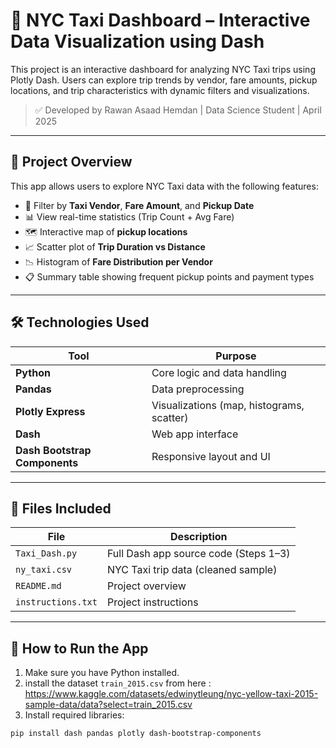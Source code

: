 # 🚖 NYC Taxi Dashboard – Interactive Data Visualization using Dash

This project is an interactive dashboard for analyzing NYC Taxi trips using Plotly Dash. Users can explore trip trends by vendor, fare amounts, pickup locations, and trip characteristics with dynamic filters and visualizations.

> ✅ Developed by Rawan Asaad Hemdan | Data Science Student | April 2025

---

## 📂 Project Overview

This app allows users to explore NYC Taxi data with the following features:

- 🔻 Filter by **Taxi Vendor**, **Fare Amount**, and **Pickup Date**
- 📊 View real-time statistics (Trip Count + Avg Fare)
- 🗺️ Interactive map of **pickup locations**
- 📈 Scatter plot of **Trip Duration vs Distance**
- 📉 Histogram of **Fare Distribution per Vendor**
- 📋 Summary table showing frequent pickup points and payment types

---

## 🛠️ Technologies Used

| Tool | Purpose |
|------|---------|
| **Python** | Core logic and data handling |
| **Pandas** | Data preprocessing |
| **Plotly Express** | Visualizations (map, histograms, scatter) |
| **Dash** | Web app interface |
| **Dash Bootstrap Components** | Responsive layout and UI |

---

## 📁 Files Included

| File | Description |
|------|-------------|
| `Taxi_Dash.py` | Full Dash app source code (Steps 1–3) |
| `ny_taxi.csv` | NYC Taxi trip data (cleaned sample) |
| `README.md` | Project overview |
| `instructions.txt` | Project instructions |

---

## 🚀 How to Run the App

1. Make sure you have Python installed.
2. install the dataset `train_2015.csv` from here : https://www.kaggle.com/datasets/edwinytleung/nyc-yellow-taxi-2015-sample-data/data?select=train_2015.csv
3. Install required libraries:

```bash
pip install dash pandas plotly dash-bootstrap-components

